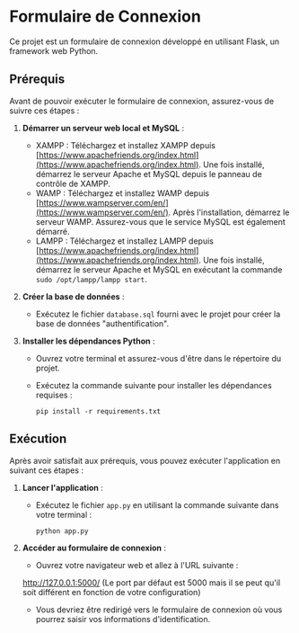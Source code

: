 # Formulaire de Connexion

Ce projet est un formulaire de connexion développé en utilisant Flask, un framework web Python.

## Prérequis

Avant de pouvoir exécuter le formulaire de connexion, assurez-vous de suivre ces étapes :

1. **Démarrer un serveur web local et MySQL** :
   - XAMPP : Téléchargez et installez XAMPP depuis [https://www.apachefriends.org/index.html](https://www.apachefriends.org/index.html). Une fois installé, démarrez le serveur Apache et MySQL depuis le panneau de contrôle de XAMPP.
   - WAMP : Téléchargez et installez WAMP depuis [https://www.wampserver.com/en/](https://www.wampserver.com/en/). Après l'installation, démarrez le serveur WAMP. Assurez-vous que le service MySQL est également démarré.
   - LAMPP : Téléchargez et installez LAMPP depuis [https://www.apachefriends.org/index.html](https://www.apachefriends.org/index.html). Une fois installé, démarrez le serveur Apache et MySQL en exécutant la commande `sudo /opt/lampp/lampp start`.

2. **Créer la base de données** :
   - Exécutez le fichier `database.sql` fourni avec le projet pour créer la base de données "authentification".

3. **Installer les dépendances Python** :
   - Ouvrez votre terminal et assurez-vous d'être dans le répertoire du projet.
   - Exécutez la commande suivante pour installer les dépendances requises :

     ```
     pip install -r requirements.txt
     ```

## Exécution

Après avoir satisfait aux prérequis, vous pouvez exécuter l'application en suivant ces étapes :

1. **Lancer l'application** :
   - Exécutez le fichier `app.py` en utilisant la commande suivante dans votre terminal :

     ```
     python app.py
     ```

2. **Accéder au formulaire de connexion** :
   - Ouvrez votre navigateur web et allez à l'URL suivante :

    http://127.0.0.1:5000/  (Le port par défaut est 5000 mais il se peut qu'il soit différent en fonction de votre configuration)

   - Vous devriez être redirigé vers le formulaire de connexion où vous pourrez saisir vos informations d'identification.

